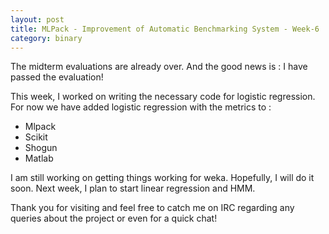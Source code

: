 ```yaml
---
layout: post
title: MLPack - Improvement of Automatic Benchmarking System - Week-6
category: binary
---
```


The midterm evaluations are already over. And the good news is : I have passed the evaluation!

This week, I worked on writing the necessary code for logistic regression. For now we have added logistic regression with the metrics to :

* Mlpack
* Scikit
* Shogun
* Matlab

I am still working on getting things working for weka. Hopefully, I will do it soon. Next week, I plan to start linear regression and HMM.

Thank you for visiting and feel free to catch me on IRC regarding any queries about the project or even for a quick chat!
